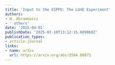 ```yaml
---
title: 'Input to the ESPPU: The LUXE Experiment'
authors:
- H. Abramowicz
- ' others'
date: '2025-04-01'
publishDate: '2025-07-10T13:12:15.609068Z'
publication_types:
- article-journal
links:
- name: arXiv
  url: https://arxiv.org/abs/2504.00873
---
```

